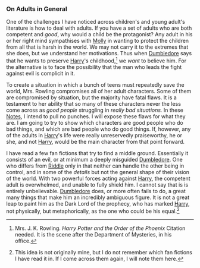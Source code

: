 
### On Adults in General

One of the challenges I have noticed across children's and young adult's
literature is how to deal with adults. If you have a set of adults who are both
competent and _good_, why would a child be the protagonist? Any adult in his or
her right mind sympathises with [Molly] in wanting to protect the children from
all that is harsh in the world. We may not carry it to the extremes that she
does, but we understand her motivations. Thus when [Dumbledore] says that
he wants to preserve [Harry]'s childhood,[^210521-7] we _want_ to believe
him. For the alternative is to face the possibility that the man who leads the
fight against evil is complicit in it.

To create a situation in which a bunch of teens must repeatedly save the world,
Mrs. Rowling compromises all of her adult characters. Some of them are
compromised by situation, but the majority have fatal flaws. It is a testament
to her ability that so many of these characters never the less come across as
_good people_ struggling in _really bad situations._ In these [Notes], I
intend to pull no punches. I will expose these flaws for what they are. I am
going to try to show which characters are good people who do bad things, and
which are bad people who do good things. If, however, any of the adults in
[Harry]'s life were really unreservedly praiseworthy, he or she, and not
[Harry], would be the main character from that point forward.

I have read a few fan fictions that try to find a middle ground. Essentially it
consists of an evil, or at minimum a deeply misguided [Dumbledore]. One who
differs from [Riddle] only in that neither can handle the other being in
control, and in some of the _details_ but not the general shape of their vision
of the world. With two powerful forces acting against [Harry], the competent
adult is overwhelmed, and unable to fully shield him. I cannot say that is is
entirely unbelievable. [Dumbledore] does, or more often fails to do, a great
many things that make him an incredibly ambiguous figure. It is not a great
leap to paint him as the Dark Lord of the prophecy, who has marked [Harry],
not physically, but metaphorically, as the one who could be his equal.[^210521-8]

[Molly]: ../Prewett/Molly/
[Harry]: </Harrypedia/people/Potter/Harry James/>
[Dumbledore]: <../Dumbledore/Albus Percival Wulfric Brian/>
[Riddle]: <../Riddle/Tom Marvolo/>
[Notes]: /Harrypedia//

[^210521-8]:
    This idea is not originally mine, but I do not remember which
    fan fictions I have read it in. If I come across them again, I will note
    them here.

[^210521-7]:
    Mrs. J. K. Rowling. _Harry Potter and the Order of the Phoenix_
    Citation needed. It is the scene after the Department of Mysteries, in his
    office.
